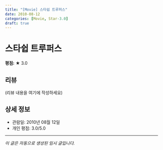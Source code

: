 ```yaml
---
title: "[Movie] 스타쉽 트루퍼스"
date: 2010-08-12
categories: [Movie, Star-3.0]
draft: true
---
```


# 스타쉽 트루퍼스

**평점:** ★ 3.0

## 리뷰

(리뷰 내용을 여기에 작성하세요)

## 상세 정보

- 관람일: 2010년 08월 12일
- 개인 평점: 3.0/5.0

---

*이 글은 자동으로 생성된 임시 글입니다.*
